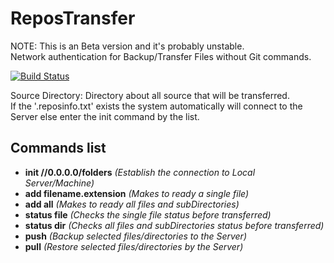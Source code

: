 # ReposTransfer

NOTE: This is an Beta version and it's probably unstable.
<br>
Network authentication for Backup/Transfer Files without Git commands.

[![Build Status](https://dev.azure.com/zhouyintong/ReposTransfer%20GitHub/_apis/build/status/yintong-zhou.ReposTransfer?branchName=master)](https://dev.azure.com/zhouyintong/ReposTransfer%20GitHub/_build/latest?definitionId=6&branchName=master)

Source Directory: Directory about all source that will be transferred.
<br>
If the '.reposinfo.txt' exists the system automatically will connect to the Server else enter the init command by the list.

## Commands list
- **init //0.0.0.0/folders** *(Establish the connection to Local Server/Machine)*
- **add filename.extension** *(Makes to ready a single file)*
- **add all** *(Makes to ready all files and subDirectories)*
- **status file** *(Checks the single file status before transferred)*
- **status dir** *(Checks all files and subDirectories status before transferred)*
- **push** *(Backup selected files/directories to the Server)*
- **pull** *(Restore selected files/directories by the Server)*
